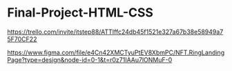 # Final-Project-HTML-CSS

https://trello.com/invite/itstep88/ATTIffc24db45f1521e327a67b38e58949a75F70CF22

https://www.figma.com/file/e4Cn42XMCTyuPtEV8XbmPC/NFT.RingLandingPage?type=design&node-id=0-1&t=r0z71IAAu7lONMuF-0
